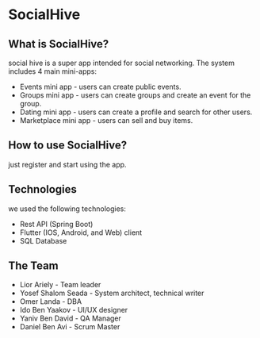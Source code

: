# SocialHive

## What is SocialHive?
social hive is a super app intended for social networking.
The system includes 4 main mini-apps:
- Events mini app - users can create public events.
- Groups mini app - users can create groups and create an event for the group.
- Dating mini app - users can create a profile and search for other users.
- Marketplace mini app - users can sell and buy items.
## How to use SocialHive?
just register and start using the app.
## Technologies
we used the following technologies:
- Rest API (Spring Boot)
- Flutter (IOS, Android, and Web) client
- SQL Database
## The Team
- Lior Ariely - Team leader
- Yosef Shalom Seada - System architect, technical writer
- Omer Landa - DBA
- Ido Ben Yaakov - UI/UX designer
- Yaniv Ben David - QA Manager
- Daniel Ben Avi - Scrum Master